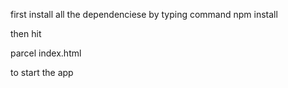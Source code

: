 first install all the dependenciese by typing command
npm install

then hit

parcel index.html

to start the app
